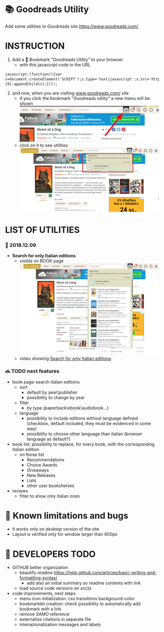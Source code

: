 # :books: Goodreads Utility
Add some utilities to Goodreads site https://www.goodreads.com/

# INSTRUCTION
1) Add a :bookmark: Bookmark "Goodreads Utility" to your browser
   - with this javascript code in the URL
```
javascript:(function(){var s=document.createElement('SCRIPT');s.type='text/javascript';s.src='https://asamorini.github.io/goodreads.utility/dist/goodreads.utility.min.js';document.getElementsByTagName('head')[0].appendChild(s);})();
```
2) and now, when you are visiting www.goodreads.com/ site
   - if you click the bookmark "Goodreads utility" a new menu will be shown
      ![new menu](docs/images/menu.01.added.png)
   - click on it to see utilities
      ![new menu opened](docs/images/menu.02.opened.png)


# LIST OF UTILITIES
### :date: 2018.12.09
* **Search for only Italian editions**
   * visible on BOOK page
         ![Search for Italian editions](docs/images/menu.bookPage.01.searchItalianEditions.png)
   * video showing [Search for only Italian editions](https://asamorini.github.io/goodreads.utility/docs/video/SearchItalianEditions.swf)



### :soon: TODO next features
* book page-search italian editions
   * sort
      * default by year\publisher
      * possibility to change by year
   * filter
      * by type (paperback\ebook\audiobook\...)
   * language
      * possibility to include editions without language defined (checkbox, default included, they must be evidenced in some way)
      * possibility to choose other language than italian (browser language as default?)
* book list: possibility to replace, for every book, with the corresponding italian edition
   * on those list
      * Recommendations
      * Choice Awards
      * Giveaways
      * New Releases
      * Lists
      * other user bookshelves
* reviews
   * filter to show only italian ones


# :bug: Known limitations and bugs
* It works only on *desktop version* of the site
* Layout is verified only for window larger than 600px

# :construction: DEVELOPERS TODO
* GITHUB better organization
   * beautify *readme* https://help.github.com/articles/basic-writing-and-formatting-syntax/
      * add also an initial summary so readme contents with link
   * load source code versions on *src/js*
* code improvements, next steps
   * menu icon initialization: css transitions background-color
   * bookmarklet creation: check possibility to automatically add bookmark with a link
   * remove *SAMO* reference
   * externalize citations in separate file
   * intenazionalization messages and labels
